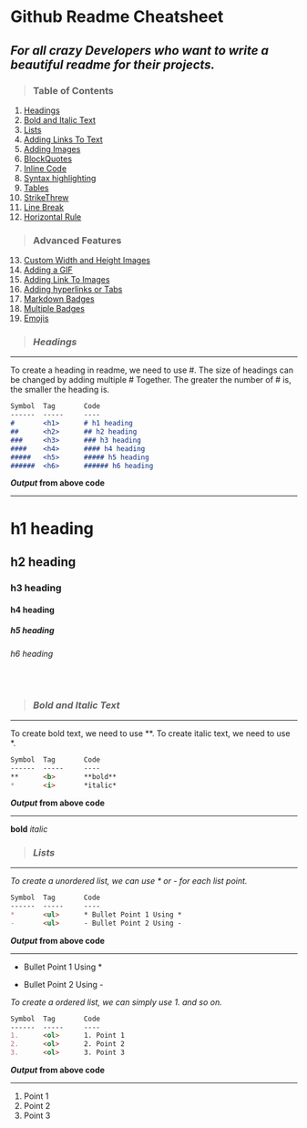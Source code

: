# Github Readme Cheatsheet

## ***For all crazy Developers who want to write a beautiful readme for their projects.***

>### Table of Contents <br>
1. [Headings](#headings)
2. [Bold and Italic Text](#bold-and-italic-text)
3. [Lists](#lists)
4. [Adding Links To Text](#adding-links-to-text)
5. [Adding Images](#adding-images)
6. [BlockQuotes](#block-quotes)
7. [Inline Code](#inline-code)
8. [Syntax highlighting](#syntax-highlighting)
9. [Tables](#tables)
10. [StrikeThrew](#strike-threw)
11. [Line Break](#line-break)
12. [Horizontal Rule](#horizontal-rule)
>### Advanced Features <br>
13. [Custom Width and Height Images](#custom-width-and-height-images)
14. [Adding a GIF](#adding-a-gif)
15. [Adding Link To Images](#adding-link-to-images)
16. [Adding hyperlinks or Tabs](#adding-hyperlinks-or-tabs)
17. [Markdown Badges](#markdown-badges)
18. [Multiple Badges](#multiple-badges)
19. [Emojis](#emojis)

>### ***Headings***
---
To create a heading in readme, we need to use #. The size of headings can be changed by adding multiple # Together. The greater the number of # is, the smaller the heading is.

```markdown
Symbol  Tag       Code
------  -----     ----
#       <h1>      # h1 heading
##      <h2>      ## h2 heading
###     <h3>      ### h3 heading
####    <h4>      #### h4 heading
#####   <h5>      ##### h5 heading
######  <h6>      ###### h6 heading
```
***Output* from above code** <hr>
# h1 heading
## h2 heading
### h3 heading
#### h4 heading
##### h5 heading
###### h6 heading
<br>

>### ***Bold and Italic Text***
---
To create bold text, we need to use **. To create italic text, we need to use *.

```markdown
Symbol  Tag       Code
------  -----     ----
**      <b>       **bold**
*       <i>       *italic*
```
***Output* from above code** <hr>
**bold**
*italic*
<br>

>### ***Lists***
---
*To create a unordered list, we can use * or - for each list point.*

```markdown
Symbol  Tag       Code
------  -----     ----
*       <ul>      * Bullet Point 1 Using *
-       <ul>      - Bullet Point 2 Using -
```
***Output* from above code** <hr>
* Bullet Point 1 Using *
- Bullet Point 2 Using -

*To create a ordered list, we can simply use 1. and so on.*

```markdown
Symbol  Tag       Code
------  -----     ----
1.      <ol>      1. Point 1
2.      <ol>      2. Point 2
3.      <ol>      3. Point 3
```
***Output* from above code** <hr>
1. Point 1
2. Point 2
3. Point 3
<br>
